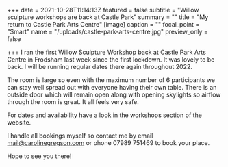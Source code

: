 +++
date = 2021-10-28T11:14:13Z
featured = false
subtitle = "Willow sculpture workshops are back at Castle Park"
summary = ""
title = "My return to Castle Park Arts Centre"
[image]
caption = ""
focal_point = "Smart"
name = "/uploads/castle-park-arts-centre.jpg"
preview_only = false

+++
I ran the first Willow Sculpture Workshop back at Castle Park Arts Centre in Frodsham last week since the first lockdown. It was lovely to be back. I will be running regular dates there again throughout 2022. 

The room is large so even with the maximum number of 6 participants we can stay well spread out with everyone having their own table. There is an outside door which will remain open along with opening skylights so airflow through the room is great. It all feels very safe.

For dates and availability have a look in the workshops section of the website.

I handle all bookings myself so contact me by email mail@carolinegregson.com or phone 07989 751469 to book your place.

Hope to see you there!